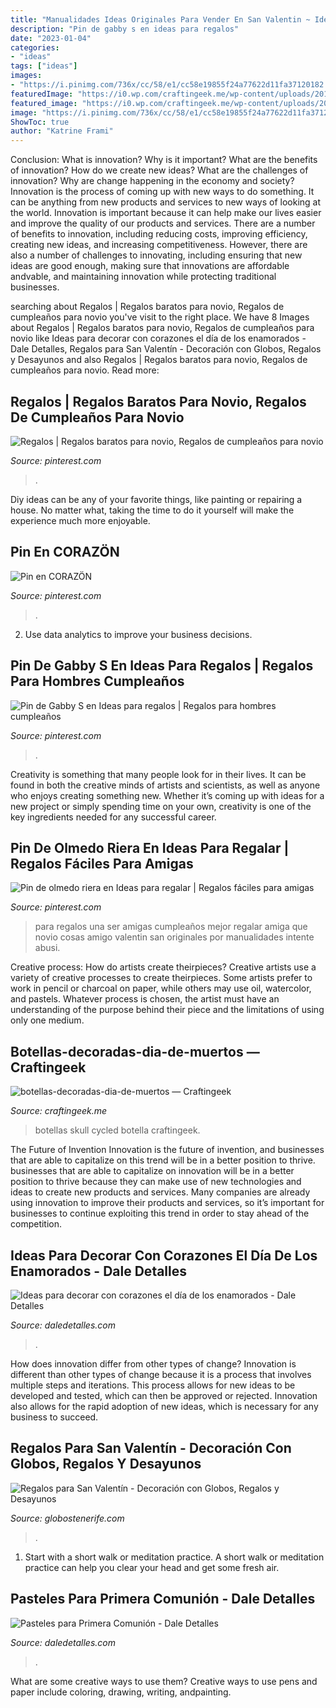 ```yaml
---
title: "Manualidades Ideas Originales Para Vender En San Valentin ~ Ideas Para Decorar Con Corazones El Día De Los Enamorados"
description: "Pin de gabby s en ideas para regalos"
date: "2023-01-04"
categories:
- "ideas"
tags: ["ideas"]
images:
- "https://i.pinimg.com/736x/cc/58/e1/cc58e19855f24a77622d11fa37120182.jpg"
featuredImage: "https://i0.wp.com/craftingeek.me/wp-content/uploads/2015/11/botellas-decoradas-dia-de-muertos.jpg?ssl=1"
featured_image: "https://i0.wp.com/craftingeek.me/wp-content/uploads/2015/11/botellas-decoradas-dia-de-muertos.jpg?ssl=1"
image: "https://i.pinimg.com/736x/cc/58/e1/cc58e19855f24a77622d11fa37120182.jpg"
ShowToc: true
author: "Katrine Frami"
---
```



Conclusion: What is innovation? Why is it important? What are the benefits of innovation? How do we create new ideas? What are the challenges of innovation? Why are change happening in the economy and society?
Innovation is the process of coming up with new ways to do something. It can be anything from new products and services to new ways of looking at the world. Innovation is important because it can help make our lives easier and improve the quality of our products and services. There are a number of benefits to innovation, including reducing costs, improving efficiency, creating new ideas, and increasing competitiveness. However, there are also a number of challenges to innovating, including ensuring that new ideas are good enough, making sure that innovations are affordable andvable, and maintaining innovation while protecting traditional businesses.

	

		
searching about Regalos | Regalos baratos para novio, Regalos de cumpleaños para novio you've visit to the right place. We have 8 Images about Regalos | Regalos baratos para novio, Regalos de cumpleaños para novio like Ideas para decorar con corazones el día de los enamorados - Dale Detalles, Regalos para San Valentín - Decoración con Globos, Regalos y Desayunos and also Regalos | Regalos baratos para novio, Regalos de cumpleaños para novio. Read more:
		
    
## Regalos | Regalos Baratos Para Novio, Regalos De Cumpleaños Para Novio

<img loading=lazy src="https://i.pinimg.com/736x/37/40/4f/37404f73ab2dc7b26f56813e22fbbc55.jpg" onerror="this.onerror=null;this.src='https://tse1.mm.bing.net/th?id=OIP.f3OmnQ4vakykJlQwnRfsWAHaNL&amp;pid=15.1';" alt="Regalos | Regalos baratos para novio, Regalos de cumpleaños para novio">

_Source: pinterest.com_

>. 

	

Diy ideas can be any of your favorite things, like painting or repairing a house. No matter what, taking the time to do it yourself will make the experience much more enjoyable.

    
## Pin En CORAZÖN

<img loading=lazy src="https://i.pinimg.com/736x/5b/04/c3/5b04c3789fe53be6820ad180dbd54132.jpg" onerror="this.onerror=null;this.src='https://tse1.mm.bing.net/th?id=OIP.Y0np51tGtMpaV71mJaiocgHaJ4&amp;pid=15.1';" alt="Pin en CORAZÖN">

_Source: pinterest.com_

>. 

	

2. Use data analytics to improve your business decisions.

    
## Pin De Gabby S En Ideas Para Regalos | Regalos Para Hombres Cumpleaños

<img loading=lazy src="https://i.pinimg.com/736x/cc/58/e1/cc58e19855f24a77622d11fa37120182.jpg" onerror="this.onerror=null;this.src='https://tse1.mm.bing.net/th?id=OIP.VsnxRGoZtK2VNSYaJzTZwQHaJ4&amp;pid=15.1';" alt="Pin de Gabby S en Ideas para regalos | Regalos para hombres cumpleaños">

_Source: pinterest.com_

>. 

	

Creativity is something that many people look for in their lives. It can be found in both the creative minds of artists and scientists, as well as anyone who enjoys creating something new. Whether it’s coming up with ideas for a new project or simply spending time on your own, creativity is one of the key ingredients needed for any successful career.

    
## Pin De Olmedo Riera En Ideas Para Regalar | Regalos Fáciles Para Amigas

<img loading=lazy src="https://i.pinimg.com/736x/38/b8/4e/38b84e3a73a3669e7a456c0e02b439f3.jpg" onerror="this.onerror=null;this.src='https://tse2.mm.bing.net/th?id=OIP.7PdPp3FS6DkoqQ_G5lUQIwHaJQ&amp;pid=15.1';" alt="Pin de olmedo riera en Ideas para regalar | Regalos fáciles para amigas">

_Source: pinterest.com_

>para regalos una ser amigas cumpleaños mejor regalar amiga que novio cosas amigo valentin san originales por manualidades intente abusi. 

	

Creative process: How do artists create theirpieces?
Creative artists use a variety of creative processes to create theirpieces. Some artists prefer to work in pencil or charcoal on paper, while others may use oil, watercolor, and pastels. Whatever process is chosen, the artist must have an understanding of the purpose behind their piece and the limitations of using only one medium.

    
## Botellas-decoradas-dia-de-muertos — Craftingeek

<img loading=lazy src="https://i0.wp.com/craftingeek.me/wp-content/uploads/2015/11/botellas-decoradas-dia-de-muertos.jpg?ssl=1" onerror="this.onerror=null;this.src='https://tse3.mm.bing.net/th?id=OIP.-zyQ8MTNwNtbYirwU7W0dwHaFB&amp;pid=15.1';" alt="botellas-decoradas-dia-de-muertos — Craftingeek">

_Source: craftingeek.me_

>botellas skull cycled botella craftingeek. 

	

The Future of Invention
Innovation is the future of invention, and businesses that are able to capitalize on this trend will be in a better position to thrive. businesses that are able to capitalize on innovation will be in a better position to thrive because they can make use of new technologies and ideas to create new products and services. Many companies are already using innovation to improve their products and services, so it’s important for businesses to continue exploiting this trend in order to stay ahead of the competition.

    
## Ideas Para Decorar Con Corazones El Día De Los Enamorados - Dale Detalles

<img loading=lazy src="https://i0.wp.com/www.daledetalles.com/wp-content/uploads/2018/01/decoracion-con-corazones8.jpg?resize=500%2C299" onerror="this.onerror=null;this.src='https://tse3.mm.bing.net/th?id=OIP.hgwGKYUyboz3dDnqfSaRAgHaEb&amp;pid=15.1';" alt="Ideas para decorar con corazones el día de los enamorados - Dale Detalles">

_Source: daledetalles.com_

>. 

	

How does innovation differ from other types of change?
Innovation is different than other types of change because it is a process that involves multiple steps and iterations. This process allows for new ideas to be developed and tested, which can then be approved or rejected. Innovation also allows for the rapid adoption of new ideas, which is necessary for any business to succeed.

    
## Regalos Para San Valentín - Decoración Con Globos, Regalos Y Desayunos

<img loading=lazy src="http://www.globostenerife.com/gallery/Cesta-Flor-de-chasna-con-globos-.jpg" onerror="this.onerror=null;this.src='https://tse1.mm.bing.net/th?id=OIP.IKfUGq8GQDDORYYOeSnptAAAAA&amp;pid=15.1';" alt="Regalos para San Valentín - Decoración con Globos, Regalos y Desayunos">

_Source: globostenerife.com_

>. 

	

1. Start with a short walk or meditation practice. A short walk or meditation practice can help you clear your head and get some fresh air.

    
## Pasteles Para Primera Comunión - Dale Detalles

<img loading=lazy src="https://www.daledetalles.com/wp-content/uploads/2016/07/pastel-para-primera-comunión37.jpg" onerror="this.onerror=null;this.src='https://tse2.mm.bing.net/th?id=OIP.qsQa9IAEotxOu4ZcjD5AdgHaKE&amp;pid=15.1';" alt="Pasteles para Primera Comunión - Dale Detalles">

_Source: daledetalles.com_

>. 

	

What are some creative ways to use them?
Creative ways to use pens and paper include coloring, drawing, writing, andpainting.

